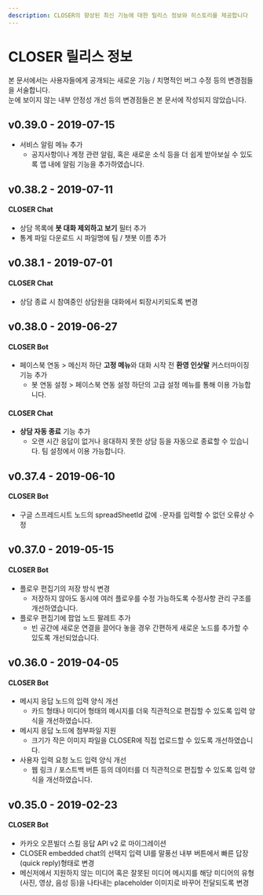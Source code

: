 ```yaml
---
description: CLOSER의 향상된 최신 기능에 대한 릴리스 정보와 히스토리를 제공합니다
---
```


# CLOSER 릴리스 정보

본 문서에서는 사용자들에게 공개되는 새로운 기능 / 치명적인 버그 수정 등의 변경점들을 서술합니다.  
눈에 보이지 않는 내부 안정성 개선 등의 변경점들은 본 문서에 작성되지 않았습니다.  

## v0.39.0 - 2019-07-15

* 서비스 알림 메뉴 추가
  * 공지사항이나 계정 관련 알림, 혹은 새로운 소식 등을 더 쉽게 받아보실 수 있도록 앱 내에 알림 기능을 추가하였습니다.

## v0.38.2 - 2019-07-11

#### CLOSER Chat

* 상담 목록에 **봇 대화 제외하고 보기** 필터 추가
* 통계 파일 다운로드 시 파일명에 팀 / 챗봇 이름 추가

## v0.38.1 - 2019-07-01

#### CLOSER Chat

* 상담 종료 시 참여중인 상담원을 대화에서 퇴장시키되도록 변경

## v0.38.0 - 2019-06-27

#### CLOSER Bot

* 페이스북 연동 &gt; 메신저 하단 **고정 메뉴**와 대화 시작 전 **환영 인삿말** 커스터마이징 기능 추가
  * 봇 연동 설정 &gt; 페이스북 연동 설정 하단의 고급 설정 메뉴를 통해 이용 가능합니다. 

#### CLOSER Chat

* **상담 자동 종료** 기능 추가
  * 오랜 시간 응답이 없거나 응대하지 못한 상담 등을 자동으로 종료할 수 있습니다.  팀 설정에서 이용 가능합니다.

## v0.37.4 - 2019-06-10

#### CLOSER Bot

* 구글 스프레드시트 노드의 spreadSheetId 값에 `-`문자를 입력할 수 없던 오류상 수정

## v0.37.0 - 2019-05-15

#### CLOSER Bot

* 플로우 편집기의 저장 방식 변경
  * 저장하지 않아도 동시에 여러 플로우를 수정 가능하도록 수정사항 관리 구조를 개선하였습니다.
* 플로우 편집기에 팝업 노드 팔레트 추가
  * 빈 공간에 새로운 연결을 끌어다 놓을 경우 간편하게 새로운 노드를 추가할 수 있도록 개선되었습니다. 

## v0.36.0 - 2019-04-05

#### CLOSER Bot

* 메시지 응답 노드의 입력 양식 개선
  * 카드 형태나 미디어 형태의 메시지를 더욱 직관적으로 편집할 수 있도록 입력 양식을 개선하였습니다.
* 메시지 응답 노드에 첨부파일 지원
  * 크기가 작은 이미지 파일을 CLOSER에 직접 업로드할 수 있도록 개선하였습니다.
* 사용자 입력 요청 노드 입력 양식 개선
  * 웹 링크 / 포스트백 버튼 등의 데이터를 더 직관적으로 편집할 수 있도록 입력 양식을 개선하였습니다. 

## v0.35.0 - 2019-02-23

#### CLOSER Bot

* 카카오 오픈빌더 스킬 응답 API v2 로 마이그레이션
* CLOSER embedded chat의 선택지 입력 UI를 말풍선 내부 버튼에서 빠른 답장\(quick reply\)형태로 변경
* 메신저에서 지원하지 않는 미디어 혹은 잘못된 미디어 메시지를 해당 미디어의 유형\(사진, 영상, 음성 등\)을 나타내는 placeholder 이미지로 바꾸어 전달되도록 변경 



